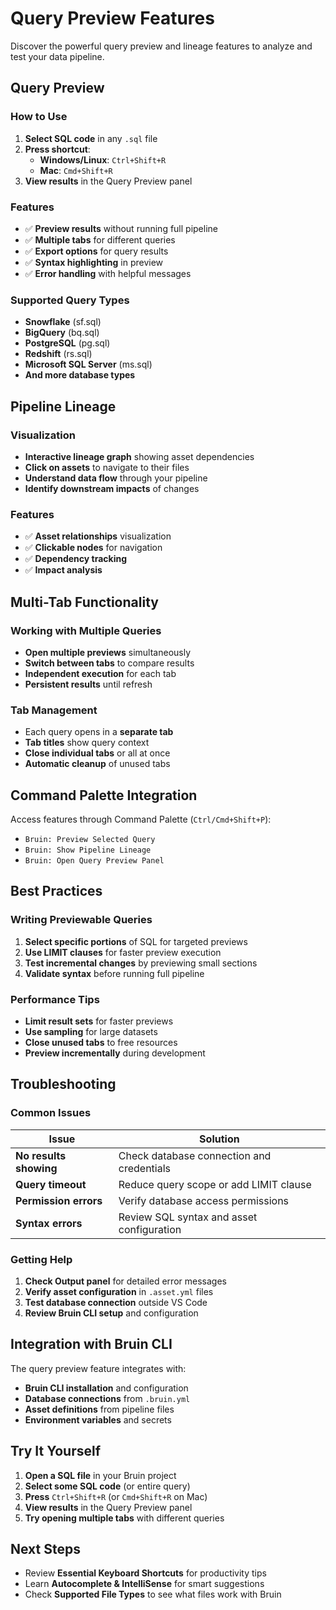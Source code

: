 # Query Preview Features

Discover the powerful query preview and lineage features to analyze and test your data pipeline.

## Query Preview

### How to Use
1. **Select SQL code** in any `.sql` file
2. **Press shortcut**:
   - **Windows/Linux**: `Ctrl+Shift+R`
   - **Mac**: `Cmd+Shift+R`
3. **View results** in the Query Preview panel

### Features
- ✅ **Preview results** without running full pipeline
- ✅ **Multiple tabs** for different queries  
- ✅ **Export options** for query results
- ✅ **Syntax highlighting** in preview
- ✅ **Error handling** with helpful messages

### Supported Query Types
- **Snowflake** (sf.sql)
- **BigQuery** (bq.sql)
- **PostgreSQL** (pg.sql)
- **Redshift** (rs.sql)
- **Microsoft SQL Server** (ms.sql)
- **And more database types**

## Pipeline Lineage

### Visualization
- **Interactive lineage graph** showing asset dependencies
- **Click on assets** to navigate to their files
- **Understand data flow** through your pipeline
- **Identify downstream impacts** of changes

### Features
- ✅ **Asset relationships** visualization
- ✅ **Clickable nodes** for navigation
- ✅ **Dependency tracking**
- ✅ **Impact analysis**

## Multi-Tab Functionality

### Working with Multiple Queries
- **Open multiple previews** simultaneously
- **Switch between tabs** to compare results
- **Independent execution** for each tab
- **Persistent results** until refresh

### Tab Management
- Each query opens in a **separate tab**
- **Tab titles** show query context
- **Close individual tabs** or all at once
- **Automatic cleanup** of unused tabs

## Command Palette Integration

Access features through Command Palette (`Ctrl/Cmd+Shift+P`):

- `Bruin: Preview Selected Query`
- `Bruin: Show Pipeline Lineage`
- `Bruin: Open Query Preview Panel`

## Best Practices

### Writing Previewable Queries
1. **Select specific portions** of SQL for targeted previews
2. **Use LIMIT clauses** for faster preview execution
3. **Test incremental changes** by previewing small sections
4. **Validate syntax** before running full pipeline

### Performance Tips
- **Limit result sets** for faster previews
- **Use sampling** for large datasets
- **Close unused tabs** to free resources
- **Preview incrementally** during development

## Troubleshooting

### Common Issues
| Issue | Solution |
|-------|----------|
| **No results showing** | Check database connection and credentials |
| **Query timeout** | Reduce query scope or add LIMIT clause |
| **Permission errors** | Verify database access permissions |
| **Syntax errors** | Review SQL syntax and asset configuration |

### Getting Help
1. **Check Output panel** for detailed error messages
2. **Verify asset configuration** in `.asset.yml` files
3. **Test database connection** outside VS Code
4. **Review Bruin CLI setup** and configuration

## Integration with Bruin CLI

The query preview feature integrates with:
- **Bruin CLI installation** and configuration
- **Database connections** from `.bruin.yml`
- **Asset definitions** from pipeline files
- **Environment variables** and secrets

## Try It Yourself

1. **Open a SQL file** in your Bruin project
2. **Select some SQL code** (or entire query)
3. **Press** `Ctrl+Shift+R` (or `Cmd+Shift+R` on Mac)
4. **View results** in the Query Preview panel
5. **Try opening multiple tabs** with different queries

## Next Steps

- Review **Essential Keyboard Shortcuts** for productivity tips
- Learn **Autocomplete & IntelliSense** for smart suggestions
- Check **Supported File Types** to see what files work with Bruin
